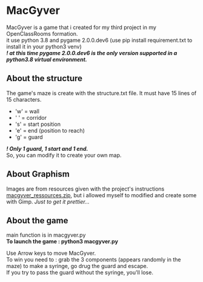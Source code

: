 # MacGyver

MacGyver is a game that i created for my third project in my OpenClassRooms formation.  
it use python 3.8 and pygame 2.0.0.dev6 (use pip install requirement.txt to install it in your python3 venv)  
***! at this time pygame 2.0.0.dev6 is the only version supported in a python3.8 virtual environment.***

## About the structure

The game's maze is create with the structure.txt file. It must have 15 lines of 15 characters.  
- 'w' = wall  
- ' ' = corridor  
- 's' = start position  
- 'e' = end (position to reach)  
- 'g' = guard  

***! Only 1 guard, 1 start and 1 end.***  
So, you can modify it to create your own map.  

## About Graphism

Images are from resources given with the project's instructions [macgyver_ressources.zip](https://s3-eu-west-1.amazonaws.com/course.oc-static.com/projects/macgyver_ressources.zip), but i allowed myself to modified and create some with Gimp. *Just to get it prettier...*

## About the game  

main function is in macgyver.py  
**To launch the game : python3 macgyver.py**  

Use Arrow keys to move MacGyver.  
To win you need to : grab the 3 components (appears randomly in the maze) to make a syringe, go drug the guard and escape.  
If you try to pass the guard without the syringe, you'll lose.  
